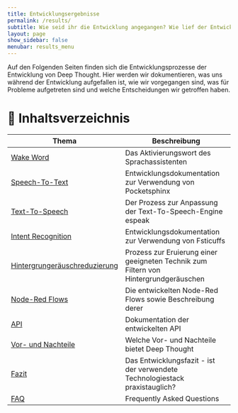 ```yaml
---
title: Entwicklungsergebnisse
permalink: /results/
subtitle: Wie seid ihr die Entwicklung angegangen? Wie lief der Entwicklungsprozess ab?
layout: page
show_sidebar: false
menubar: results_menu
---
```


Auf den Folgenden Seiten finden sich die Entwicklungsprozesse der Entwicklung von Deep Thought.
Hier werden wir dokumentieren, was uns während der Entwicklung aufgefallen ist, wie wir vorgegangen sind, was für Probleme aufgetreten sind und welche Entscheidungen wir getroffen haben.


# 📖 Inhaltsverzeichnis

| Thema                                                       | Beschreibung                                                                         |
| ----------------------------------------------------------- | ------------------------------------------------------------------------------------ |
| [Wake Word](/results/wake-word/)                            | Das Aktivierungswort des Sprachassistenten                                           |
| [Speech-To-Text](/results/speech-to-text/)                  | Entwicklungsdokumentation zur Verwendung von Pocketsphinx                            |
| [Text-To-Speech](/results/text-to-speech/)                  | Der Prozess zur Anpassung der Text-To-Speech-Engine espeak                           |
| [Intent Recognition](/results/intent-recognition/)          | Entwicklungsdokumentation zur Verwendung von Fsticuffs                               |
| [Hintergrungeräuschreduzierung](/results/noise-cancelling/) | Prozess zur Eruierung einer geeigneten Technik zum Filtern von Hintergrundgeräuschen |
| [Node-Red Flows](/results/node-red/)                        | Die entwickelten Node-Red Flows sowie Beschreibung derer                             |
| [API](/results/api/)                                        | Dokumentation der entwickelten API                                                   |
| [Vor- und Nachteile](/results/pro-and-cons/)                | Welche Vor- und Nachteile bietet Deep Thought                                        |
| [Fazit](/results/conclusion/)                               | Das Entwicklungsfazit - ist der verwendete Technologiestack praxistauglich?          |
| [FAQ](/results/faq/)                                        | Frequently Asked Questions                                                           |
